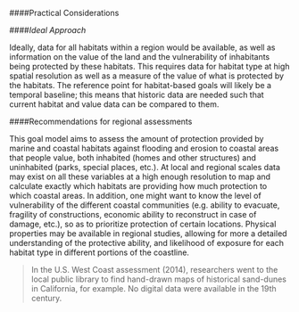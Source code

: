 ####Practical Considerations

####*Ideal Approach*

Ideally, data for all habitats within a region would be available, as well as information on the value of the land and the vulnerability of inhabitants being protected by these habitats. This requires data for habitat type at high spatial resolution  as well as a measure of the value of what is protected by the habitats. The reference point for habitat-based goals will likely be a temporal baseline; this means that historic data are needed such that current habitat and value data can be compared to them.

####Recommendations for regional assessments

This goal model aims to assess the amount of protection provided by marine and coastal habitats against flooding and erosion to coastal areas that people value, both inhabited (homes and other structures) and uninhabited (parks, special places, etc.). At local and regional scales data may exist on all these variables at a high enough resolution to map and calculate exactly which habitats are providing how much protection to which coastal areas. In addition, one might want to know the level of vulnerability of the different coastal communities (e.g. ability to evacuate, fragility of constructions, economic ability to reconstruct in case of damage, etc.), so as to prioritize protection of certain locations. Physical properties may be available in regional studies, allowing for more a detailed understanding of the protective ability, and likelihood of exposure for each habitat type in different portions of the coastline.


> In the U.S. West Coast assessment (2014), researchers went to the local public library to find hand-drawn maps of historical sand-dunes in California, for example. No digital data were available in the 19th century.
